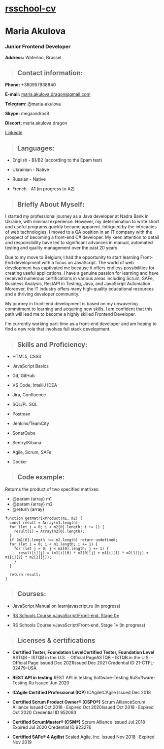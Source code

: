 [rsschool-cv](https://maria-akulova.github.io/rsschool-cv)
===
# Maria Akulova

### **Junior Frontend Developer**  
**Address:** Waterloo, Brussel

> ## Contact information: 
**Phone:** +380957838840

**E-mail:** maria.akulova.dragon@gmail.com

**Telegram:** [@maria-akulova](https://t.me/MariaAkulova)

**Skype:** megaandros8

**Discort:** maria.akulova.dragon

[LinkedIn](https://www.linkedin.com/in/maria-akulova-96b12220/)

> ## Languages:
* English - B1/B2 (according to the Epam test)

* Ukrainian - Native

* Russian - Native

* French - A1 (in progress to A2)

> ## Briefly About Myself:
I started my professional journey as a Java developer at Nadra Bank in Ukraine, with minimal experience. However, my determination to write short and useful programs quickly became apparent. Intrigued by the intricacies of web technologies, I moved to a QA position in an IT company with the prospect of becoming a front-end C# developer. My keen attention to detail and responsibility have led to significant advances in manual, automated testing and quality management over the past 20 years.

Due to my move to Belgium, I had the opportunity to start learning Front-End development with a focus on JavaScript. The world of web development has captivated me because it offers endless possibilities for creating useful applications. I have a genuine passion for learning and have received numerous certifications in various areas including Scrum, SAFe, Business Analysis, RestAPI in Testing, Java, and JavaScript Automation. Moreover, the IT industry offers many high-quality educational resources and a thriving developer community.

My journey in front-end development is based on my unwavering commitment to learning and acquiring new skills. I am confident that this path will lead me to become a highly skilled Frontend Developer.

I'm currently working part-time as a front-end developer and am hoping to find a new role that involves full stack development.

> ## Skills and Proficiency:
* HTML5, CSS3

* JavaScript Basics

* Git, GitHub

* VS Code, IntelliJ IDEA

* Jira, Confluence

* SQL/PL SQL

* Postman

* Jenkins/TeamCity

* SonarQube

* Sentry/Kibana

* Agile, Scrum, SAFe

* Docker

> ## Code example:
Returns the product of two specified matrixes:
 * @param {array} m1
 * @param {array} m2
 * @return {array}
```
function getMatrixProduct(m1, m2) {
  const result = Array(m1.length);
  for (let i = 0; i < m2[0].length; i += 1) {
    result[i] = Array(m2[0].length);
  }
  if (m1[0].length !== m2.length) return undefined;
  for (let i = 0; i < m1.length; i += 1) {
    for (let j = 0; j < m2[0].length; j += 1) {
      result[i][j] = (m1[i][0] * m2[0][j] + m1[i][1] * m2[1][j] + m1[i][2] * m2[2][j]);
    }
  }

  return result;
}
```


> ## Courses:
* JavaScript Manual on learnjavascript.ru (in progress)

* [RS Schools Course «JavaScript/Front-end. Stage 0»](https://app.rs.school/certificate/6adl7rou)
* RS Schools Course «JavaScript/Front-end. Stage 1» (in progress)


> ## **Licenses & certifications**


- **Certified Tester, Foundation LevelCertified Tester, Foundation Level**
ASTQB - ISTQB in the U.S. - Official PageASTQB - ISTQB in the U.S. - Official Page
Issued Dec 2021Issued Dec 2021
Credential ID 21-CTFL-02479-USA

- **REST API in testing**
REST API in testing
Software-Testing.RuSoftware-Testing.Ru
Issued Jun 2020
- **ICAgile Certified Professional (ICP)**
ICAgileICAgile
Issued Dec 2018
- **Certified Scrum Product Owner® (CSPO®)**
Scrum AllianceScrum Alliance
Issued Oct 2018 · Expired Oct 2020Issued Oct 2018 · Expired   Oct 2020
Credential ID 952093

- **Certified ScrumMaster® (CSM®)**
Scrum Alliance
Issued Jul 2018 · Expired Jul 2020
Credential ID 923276

- **Certified SAFe® 4 Agilist**
Scaled Agile, Inc.
Issued Nov 2018 · Expired Nov 2019

